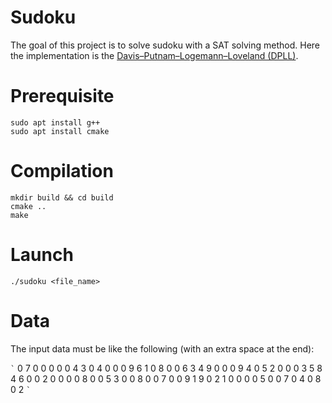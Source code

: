 # Sudoku

The goal of this project is to solve sudoku with a SAT solving method.
Here the implementation is the [Davis–Putnam–Logemann–Loveland (DPLL)](https://en.wikipedia.org/wiki/DPLL_algorithm).

# Prerequisite

    sudo apt install g++
    sudo apt install cmake

# Compilation

    mkdir build && cd build
    cmake ..
    make

# Launch

    ./sudoku <file_name>

# Data

The input data must be like the following (with an extra space at the end):

`̀ `
0 7 0 0 0 0 0 4 3 
0 4 0 0 0 9 6 1 0 
8 0 0 6 3 4 9 0 0 
0 9 4 0 5 2 0 0 0 
3 5 8 4 6 0 0 2 0 
0 0 0 8 0 0 5 3 0 
0 8 0 0 7 0 0 9 1 
9 0 2 1 0 0 0 0 5 
0 0 7 0 4 0 8 0 2 
`̀ `
